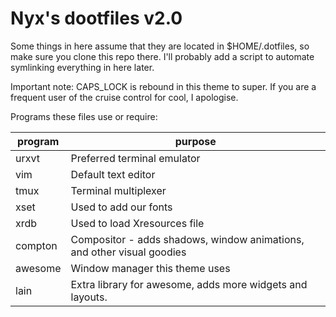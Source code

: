 # Nyx's dootfiles v2.0

Some things in here assume that they are located in $HOME/.dotfiles, so make
sure you clone this repo there.  I'll probably add a script to automate
symlinking everything in here later.

Important note: CAPS_LOCK is rebound in this theme to super.  If you are a
frequent user of the cruise control for cool, I apologise.

Programs these files use or require:

 program | purpose
-------- | --------
 urxvt   | Preferred terminal emulator
 vim     | Default text editor
 tmux    | Terminal multiplexer
 xset    | Used to add our fonts
 xrdb    | Used to load Xresources file
 compton | Compositor - adds shadows, window animations, and other visual goodies
 awesome | Window manager this theme uses
 lain    | Extra library for awesome, adds more widgets and layouts.
